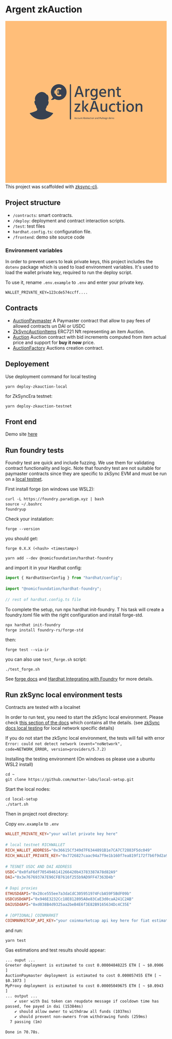# Argent zkAuction

![Argent zkAuction](./images/logo-color.png)
This project was scaffolded with [zksync-cli](https://github.com/matter-labs/zksync-cli).

## Project structure

- `/contracts`: smart contracts.
- `/deploy`: deployment and contract interaction scripts.
- `/test`: test files
- `hardhat.config.ts`: configuration file.
- `/frontend`: demo site source code

### Environment variables

In order to prevent users to leak private keys, this project includes the `dotenv` package which is used to load environment variables. It's used to load the wallet private key, required to run the deploy script.

To use it, rename `.env.example` to `.env` and enter your private key.

```
WALLET_PRIVATE_KEY=123cde574ccff....
```

## Contracts

- [AuctionPaymaster](./contracts/AuctionPaymaster.sol)
A Paymaster contract that allow to pay fees of allowed contracts un DAI or USDC
- [ZkSyncAuctionItems](./contracts/AuctionItems.sol) ERC721 Nft representing an item Auction.
- [Auction](./contracts/Auction.sol) Auction contract with bid increments computed from item actual price and support for  **buy it now** price.
- [AuctionFactory](./contracts/AuctionFactory.sol) Auctions creation contract. 

## Deployement

Use deployment command for local testing

```console
yarn deploy-zkauction-local
```

for ZkSyncEra testnet:

```console
yarn deploy-zkauction-testnet
```

## Front end

Demo site [here](http://here.com)

## Run foundry tests

Foundry test are quick and include fuzzing.
We use them for validating contract functionality and logic.
Note that foundry test are not suitable for paymaster contracts
since they are specific to zkSync EVM and must be run on a [local testnet](#run-local-testnet-tests).

First install forge (on windows use WSL2):
```console
curl -L https://foundry.paradigm.xyz | bash
source ~/.bashrc
foundryup
```

Check your instalation:
```
forge --version
```

you should get:
```console
forge 0.X.X (<hash> <timestamp>)
```

```console
yarn add --dev @nomicfoundation/hardhat-foundry
```
and  import it in your Hardhat config:
```ts
import { HardhatUserConfig } from "hardhat/config";

import "@nomicfoundation/hardhat-foundry";

// rest of hardhat.config.ts file
```

To complete the setup, run npx hardhat init-foundry. T
his task will create a foundry.toml file with the right configuration and install 
forge-std.

```console
npx hardhat init-foundry
forge install foundry-rs/forge-std
```

then:
```console
forge test --via-ir
```
you can also use `test_forge.sh` script:
```console
./test_forge.sh
```

See [forge docs](https://book.getfoundry.sh/reference/forge/forge-test)
and [Hardhat Integrating with Foundry](https://hardhat.org/hardhat-runner/docs/advanced/hardhat-and-foundry)
for more details.

## Run zkSync local environment tests

Contracts are tested with a localnet


In order to run test, you need to start the zkSync local environment. Please check [this section of the docs](https://v2-docs.zksync.io/api/hardhat/testing.html#prerequisites) which contains all the details.
(see [zkSync docs local testing](https://era.zksync.io/docs/tools/hardhat/testing.html)
for local network specific details)

If you do not start the zkSync local environment, the tests will fail with error `Error: could not detect network (event="noNetwork", code=NETWORK_ERROR, version=providers/5.7.2)`

Installing the testing environment (On windows os please use a ubuntu WSL2 install) 

```console
cd ~
git clone https://github.com/matter-labs/local-setup.git
```

Start the local nodes:

```console
cd local-setup
./start.sh
```

Then in project root directory:

Copy `env.example` to `.env`
```toml
WALLET_PRIVATE_KEY="your wallet private key here"

# local testnet RICHWALLET
RICH_WALLET_ADDRESS="0x36615Cf349d7F6344891B1e7CA7C72883F5dc049"
RICH_WALLET_PRIVATE_KEY="0x7726827caac94a7f9e1b160f7ea819f172f7b6f9d2a97f992c38edeab82d4110"

# TESNET USDC AND DAI ADDRESS
USDC="0x0faF6df7054946141266420b43783387A78d82A9"
DAI="0x3e7676937A7E96CFB7616f255b9AD9FF47363D4b"

# Dapi proxies 
ETHUSDdAPI="0x28ce555ee7a3daCdC305951974FcbA59F5BdF09b"
USDCUSDdAPI="0x946E3232Cc18E812895A8e83CaE3d0caA241C2AB"
DAIUSDdAPI="0xd038B4d9325aa2beB4E6f3E82B9165634Dc4C35E"

# [OPTIONAL] COINMARKET
COINMARKETCAP_API_KEY="your coinmarketcap api key here for fiat estimations"
```


and run:

```console
yarn test
```

Gas estimations and test results should appear:
```
... ouput ...
Greeter deployment is estimated to cost 0.00004848225 ETH [ ~ $0.0906 ]
AuctionPaymaster deployment is estimated to cost 0.000057455 ETH [ ~ $0.1073 ]
MyProxy deployment is estimated to cost 0.00005049675 ETH [ ~ $0.0943 ]
... output ...
    ✔ user with Dai token can reupdate message if cooldown time has passed, fee payed in dai (15384ms)
    ✔ should allow owner to withdraw all funds (1037ms)
    ✔ should prevent non-owners from withdrawing funds (259ms)
  7 passing (1m)

Done in 70.78s.
```




## 